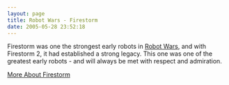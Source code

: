 ```yaml
---
layout: page
title: Robot Wars - Firestorm
date: 2005-05-28 23:52:18
---
```

Firestorm was one the strongest early robots in <a class="wiki" href="/wiki/robot_wars.html" title="The british robot smashing TV series.">Robot Wars</a>, and with Firestorm 2, it had established a strong legacy. This one was one of the greatest early robots - and will always be met with respect and admiration.

[More About Firestorm](https://robotwars.fandom.com/wiki/Firestorm)
